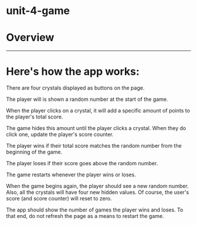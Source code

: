 # unit-4-game
# Overview 
-----------------------------------------
# Here's how the app works:


There are four crystals displayed as buttons on the page.


The player will is shown a random number at the start of the game.


When the player clicks on a crystal, it will add a specific amount of points to the player's total score.

The game hides this amount until the player clicks a crystal.
When they do click one, update the player's score counter.



The player wins if their total score matches the random number from the beginning of the game.


The player loses if their score goes above the random number.


The game restarts whenever the player wins or loses.

When the game begins again, the player should see a new random number. Also, all the crystals will have four new hidden values. Of course, the user's score (and score counter) will reset to zero.



The app should show the number of games the player wins and loses. To that end, do not refresh the page as a means to restart the game.
